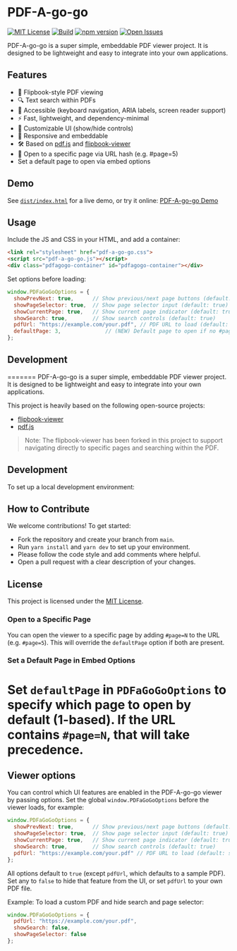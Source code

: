 # PDF-A-go-go

[![MIT License](https://img.shields.io/badge/license-MIT-blue.svg)](LICENSE)
[![Build](https://img.shields.io/badge/build-passing-brightgreen.svg)](https://github.com/khawkins98/PDF-A-go-go/actions)
[![npm version](https://img.shields.io/npm/v/pdf-a-go-go.svg?style=flat)](https://www.npmjs.com/package/pdf-a-go-go)
[![Open Issues](https://img.shields.io/github/issues/khawkins98/PDF-A-go-go.svg)](https://github.com/khawkins98/PDF-A-go-go/issues)

PDF-A-go-go is a super simple, embeddable PDF viewer project. It is designed to be lightweight and easy to integrate into your own applications.

## Features

- 📖 Flipbook-style PDF viewing
- 🔍 Text search within PDFs
- 🦾 Accessible (keyboard navigation, ARIA labels, screen reader support)
- ⚡ Fast, lightweight, and dependency-minimal
- 🎨 Customizable UI (show/hide controls)
- 📱 Responsive and embeddable
- 🛠️ Based on [pdf.js](https://github.com/mozilla/pdf.js) and [flipbook-viewer](https://github.com/theproductiveprogrammer/flipbook-viewer)
- 🔗 Open to a specific page via URL hash (e.g. #page=5)
- Set a default page to open via embed options

## Demo

See [`dist/index.html`](dist/index.html) for a live demo, or try it online:
[PDF-A-go-go Demo](https://github.com/khawkins98/PDF-A-go-go#demo)

## Usage

Include the JS and CSS in your HTML, and add a container:

```html
<link rel="stylesheet" href="pdf-a-go-go.css">
<script src="pdf-a-go-go.js"></script>
<div class="pdfagogo-container" id="pdfagogo-container"></div>
```

Set options before loading:

```js
window.PDFaGoGoOptions = {
  showPrevNext: true,      // Show previous/next page buttons (default: true)
  showPageSelector: true,  // Show page selector input (default: true)
  showCurrentPage: true,   // Show current page indicator (default: true)
  showSearch: true,        // Show search controls (default: true)
  pdfUrl: "https://example.com/your.pdf", // PDF URL to load (default: sample PDF)
  defaultPage: 3,              // (NEW) Default page to open if no #page=N in URL (1-based)
};
```

## Development

=======
PDF-A-go-go is a super simple, embeddable PDF viewer project. It is designed to be lightweight and easy to integrate into your own applications.

This project is heavily based on the following open-source projects:

- [flipbook-viewer](https://github.com/theproductiveprogrammer/flipbook-viewer/)
- [pdf.js](https://github.com/mozilla/pdf.js)

> Note: The flipbook-viewer has been forked in this project to support navigating directly to specific pages and searching within the PDF.

## Development

To set up a local development environment:

## How to Contribute

We welcome contributions! To get started:

- Fork the repository and create your branch from `main`.
- Run `yarn install` and `yarn dev` to set up your environment.
- Please follow the code style and add comments where helpful.
- Open a pull request with a clear description of your changes.

## License

This project is licensed under the [MIT License](LICENSE).

### Open to a Specific Page

You can open the viewer to a specific page by adding `#page=N` to the URL (e.g. `#page=5`).
This will override the `defaultPage` option if both are present.

### Set a Default Page in Embed Options

Set `defaultPage` in `PDFaGoGoOptions` to specify which page to open by default (1-based). If the URL contains `#page=N`, that will take precedence.
=======
## Viewer options

You can control which UI features are enabled in the PDF-A-go-go viewer by passing options. Set the global `window.PDFaGoGoOptions` before the viewer loads, for example:

```js
window.PDFaGoGoOptions = {
  showPrevNext: true,      // Show previous/next page buttons (default: true)
  showPageSelector: true,  // Show page selector input (default: true)
  showCurrentPage: true,   // Show current page indicator (default: true)
  showSearch: true,        // Show search controls (default: true)
  pdfUrl: "https://example.com/your.pdf" // PDF URL to load (default: sample PDF)
};
```

All options default to `true` (except `pdfUrl`, which defaults to a sample PDF). Set any to `false` to hide that feature from the UI, or set `pdfUrl` to your own PDF file.

Example: To load a custom PDF and hide search and page selector:

```js
window.PDFaGoGoOptions = {
  pdfUrl: "https://example.com/your.pdf",
  showSearch: false,
  showPageSelector: false
};
```
